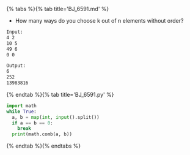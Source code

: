 {% tabs %}{% tab title='BJ_6591.md' %}

* How many ways do you choose k out of n elements without order?

```txt
Input:
4 2
10 5
49 6
0 0

Output:
6
252
13983816
```

{% endtab %}{% tab title='BJ_6591.py' %}

```py
import math
while True:
  a, b = map(int, input().split())
  if a == b == 0:
    break
  print(math.comb(a, b))
```

{% endtab %}{% endtabs %}
